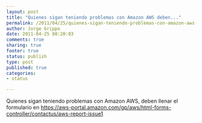 ```yaml
--- 
layout: post
title: "Quienes sigan teniendo problemas con Amazon AWS deben..."
permalink: /2011/04/25/quienes-sigan-teniendo-problemas-con-amazon-aws-deben/index.html
author: Jorge Grippo
date: 2011-04-25 00:20:03
comments: true
sharing: true
footer: true
status: publish
type: post
published: true
categories: 
- status

---
```

<!-- 197 -->
Quienes sigan teniendo problemas con Amazon AWS, deben llenar el formulario en https://aws-portal.amazon.com/gp/aws/html-forms-controller/contactus/aws-report-issue1


